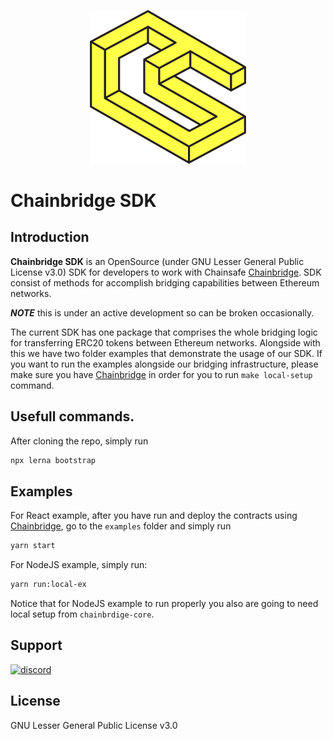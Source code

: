 <p align="center"><a href="https://https://chainsafe.io/"><img width="250" title="Chainbridge UI" src='assets/chainsafe_logo.png'/></a></p>

# Chainbridge SDK

## Introduction
**Chainbridge SDK** is an OpenSource (under GNU Lesser General Public License v3.0) SDK for developers
to work with Chainsafe [Chainbridge](https://github.com/ChainSafe/chainbridge-core). SDK consist of methods for accomplish bridging capabilities between Ethereum networks.

***NOTE*** this is under an active development so can be broken occasionally.

The current SDK has one package that comprises the whole bridging logic for transferring ERC20 tokens between Ethereum networks. Alongside with this we have two folder examples that demonstrate the usage of our SDK. If you want to run the examples alongside our bridging infrastructure, please make sure you have [Chainbridge](https://github.com/ChainSafe/chainbridge-core) in order for you to run `make local-setup` command.

## Usefull commands.

After cloning the repo, simply run

```bash
npx lerna bootstrap
```

## Examples

For React example, after you have run and deploy the contracts using [Chainbridge](https://github.com/ChainSafe/chainbridge-core), go to the `examples` folder and simply run

```bash
yarn start
```

For NodeJS example, simply run:

```bash
yarn run:local-ex
```

Notice that for NodeJS example to run properly you also are going to need local setup from `chainbrdige-core`.

## Support
<a href="https://discord.gg/ykXsJKfhgq">
  <img alt="discord" src="https://img.shields.io/discord/593655374469660673?label=Discord&logo=discord&style=flat" />
</a>

## License
GNU Lesser General Public License v3.0
